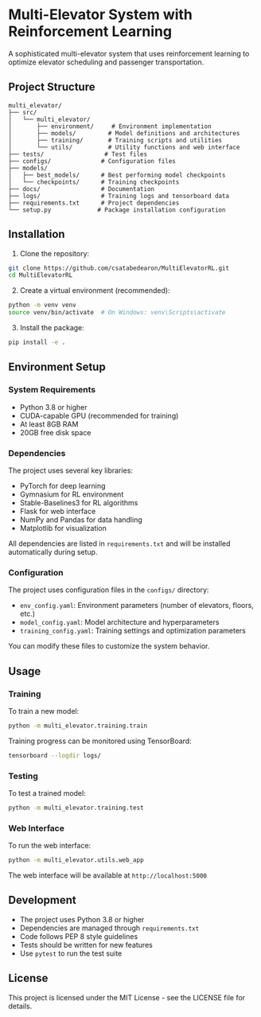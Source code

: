 # Multi-Elevator System with Reinforcement Learning

A sophisticated multi-elevator system that uses reinforcement learning to optimize elevator scheduling and passenger transportation.

## Project Structure

```
multi_elevator/
├── src/
│   └── multi_elevator/
│       ├── environment/     # Environment implementation
│       ├── models/         # Model definitions and architectures
│       ├── training/       # Training scripts and utilities
│       └── utils/          # Utility functions and web interface
├── tests/                 # Test files
├── configs/              # Configuration files
├── models/
│   ├── best_models/      # Best performing model checkpoints
│   └── checkpoints/      # Training checkpoints
├── docs/                 # Documentation
├── logs/                 # Training logs and tensorboard data
├── requirements.txt      # Project dependencies
└── setup.py             # Package installation configuration
```

## Installation

1. Clone the repository:
```bash
git clone https://github.com/csatabedearon/MultiElevatorRL.git
cd MultiElevatorRL
```

2. Create a virtual environment (recommended):
```bash
python -m venv venv
source venv/bin/activate  # On Windows: venv\Scripts\activate
```

3. Install the package:
```bash
pip install -e .
```

## Environment Setup

### System Requirements
- Python 3.8 or higher
- CUDA-capable GPU (recommended for training)
- At least 8GB RAM
- 20GB free disk space

### Dependencies
The project uses several key libraries:
- PyTorch for deep learning
- Gymnasium for RL environment
- Stable-Baselines3 for RL algorithms
- Flask for web interface
- NumPy and Pandas for data handling
- Matplotlib for visualization

All dependencies are listed in `requirements.txt` and will be installed automatically during setup.

### Configuration
The project uses configuration files in the `configs/` directory:
- `env_config.yaml`: Environment parameters (number of elevators, floors, etc.)
- `model_config.yaml`: Model architecture and hyperparameters
- `training_config.yaml`: Training settings and optimization parameters

You can modify these files to customize the system behavior.

## Usage

### Training

To train a new model:
```bash
python -m multi_elevator.training.train
```

Training progress can be monitored using TensorBoard:
```bash
tensorboard --logdir logs/
```

### Testing

To test a trained model:
```bash
python -m multi_elevator.training.test
```

### Web Interface

To run the web interface:
```bash
python -m multi_elevator.utils.web_app
```

The web interface will be available at `http://localhost:5000`

## Development

- The project uses Python 3.8 or higher
- Dependencies are managed through `requirements.txt`
- Code follows PEP 8 style guidelines
- Tests should be written for new features
- Use `pytest` to run the test suite

## License

This project is licensed under the MIT License - see the LICENSE file for details.
